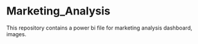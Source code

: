 # Marketing_Analysis
This repository contains a power bi file for marketing analysis dashboard, images. 
